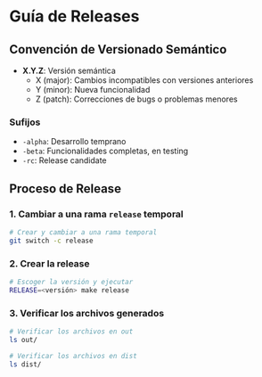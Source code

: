# Guía de Releases

## Convención de Versionado Semántico

- **X.Y.Z**: Versión semántica
  - X (major): Cambios incompatibles con versiones anteriores
  - Y (minor): Nueva funcionalidad
  - Z (patch): Correcciones de bugs o problemas menores

### Sufijos
- `-alpha`: Desarrollo temprano
- `-beta`: Funcionalidades completas, en testing
- `-rc`: Release candidate

## Proceso de Release

### 1. Cambiar a una rama `release` temporal
```bash
# Crear y cambiar a una rama temporal
git switch -c release
```

### 2. Crear la release
```bash
# Escoger la versión y ejecutar
RELEASE=<versión> make release
```

### 3. Verificar los archivos generados
```bash
# Verificar los archivos en out
ls out/

# Verificar los archivos en dist
ls dist/
```